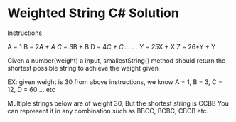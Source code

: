 # Weighted String C# Solution
Instructions

A = 1
B = 2*A + A
C = 3*B + B
D = 4*C + C
.
.
.
.
Y = 25*X + X
Z = 26*Y + Y

Given a number(weight) a input, smallestString() method should return the shortest possible string to achieve the weight given

EX: given weight is 30
from above instructions, we know A = 1, B = 3, C = 12, D = 60 ... etc

Multiple strings below are of weight 30, But the shortest string is CCBB
You can represent it in any combination such as BBCC, BCBC, CBCB etc.
